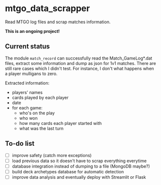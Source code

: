 # mtgo_data_scrapper
Read MTGO log files and scrap matches information.

**This is an ongoing project!**

## Current status
The module `match_record` can successfully read the Match_GameLog*.dat files, extract some information and dump as json for 1v1 matches.
There are still rare cases which I didn't test. For instance, I don't what happens when a player mulligans to zero.

Extracted information:
- players' names
- cards played by each player
- date
- for each game:
  - who's on the play
  - who won
  - how many cards each player started with
  - what was the last turn
  
 ## To-do list
 - [ ] improve safety (catch more exceptions)
 - [ ] load previous data so it doesn't have to scrap everything everytime
 - [ ] database integration instead of dumping to a file (MongoDB maybe?)
 - [ ] build deck archetypes database for automatic detection
 - [ ] improve data analysis and eventually deploy with Streamlit or Flask

